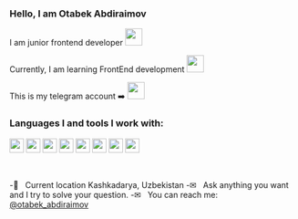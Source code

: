 ### Hello, I am Otabek Abdiraimov 

I am junior frontend developer <img src="https://media.giphy.com/media/RJzm826vu7WbJvBtxX/giphy.gif" width="30px" /> <br />

Currently, I am learning FrontEnd development <img src="https://media.giphy.com/media/ln7z2eWriiQAllfVcn/giphy.gif" width="30px" />


This is my telegram account ➡️ <a href="https://t.me/abdiraimov2009"><img src="https://media.giphy.com/media/ZcdZ7ldgeIhfesqA6E/giphy.gif" width="30px"></a> <br/>

### Languages I and tools I work with:

<code><img src="https://upload.wikimedia.org/wikipedia/commons/3/38/HTML5_Badge.svg" height="25px"></code>
<code><img src="https://cdn.freebiesupply.com/logos/large/2x/css3-logo-png-transparent.png" height="25px"></code>
<code><img src="https://e7.pngegg.com/pngimages/793/545/png-clipart-javascript-logo-computer-icons-vue-js-angle-text-thumbnail.png" height="25px"></code>
<code><img src="https://cdn4.iconfinder.com/data/icons/logos-3/600/React.js_logo-512.png" height="25px"></code>
<code><img src="https://www.liblogo.com/img-logo/sa401s514-sass-logo-sass-brand-guidelines.png" height="25px"></code>
<code><img src="https://e7.pngegg.com/pngimages/439/345/png-clipart-bootstrap-logo-thumbnail-tech-companies.png" height="25px"></code>
<code><img src="https://w7.pngwing.com/pngs/293/485/png-transparent-tailwind-css-hd-logo.png" height="25px"></code>
<code><img src="https://w7.pngwing.com/pngs/87/586/png-transparent-next-js-hd-logo.png" height="25px"></code>

<br />

-📍 &nbsp; Current location Kashkadarya, Uzbekistan
-✉ &nbsp; Ask anything you want and I try to solve your question.
-✉ &nbsp; You can reach me: [@otabek_abdiraimov](https://t.me/otabek_abdiraimov)













